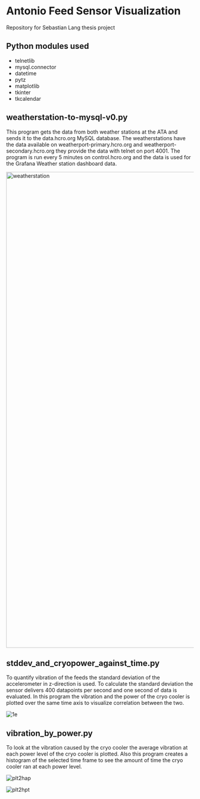 # Antonio Feed Sensor Visualization

Repository for Sebastian Lang thesis project

## Python modules used ##

- telnetlib
- mysql.connector
- datetime
- pytz
- matplotlib
- tkinter
- tkcalendar

## weatherstation-to-mysql-v0.py ## 

This program gets the data from both weather stations at the ATA and sends it to the data.hcro.org MySQL database.
The weatherstations have the data available on weatherport-primary.hcro.org and weatherport-secondary.hcro.org they provide the data with telnet on port 4001.
The program is run every 5 minutes on control.hcro.org and the data is used for the Grafana Weather station dashboard data.

<img width="1277" alt="weatherstation" src="https://user-images.githubusercontent.com/99358159/167199888-34e6822f-09e8-40e9-b511-93febbb649c2.png">

## stddev_and_cryopower_against_time.py ##

To quantify vibration of the feeds the standard deviation of the accelerometer in z-direction is used. To calculate the standard deviation the sensor delivers 400 datapoints per second and one second of data is evaluated.
In this program the vibration and the power of the cryo cooler is plotted over the same time axis to visualize correlation between the two.

![1e](https://user-images.githubusercontent.com/99358159/167219086-3c1aa845-8b8e-47ac-8696-ee72cdb0d57c.png)

## vibration_by_power.py ##

To look at the vibration caused by the cryo cooler the average vibration at each power level of the cryo cooler is plotted. Also this program creates a histogram of the selected time frame to see the amount of time the cryo cooler ran at each power level. 

![plt2hap](https://user-images.githubusercontent.com/99358159/167479902-4204aaee-e7a9-4e1c-927e-bd155ea210f9.png)

![plt2hpt](https://user-images.githubusercontent.com/99358159/167479914-96a6896d-8658-467d-ad2b-174593968688.png)
